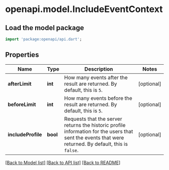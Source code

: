 # openapi.model.IncludeEventContext

## Load the model package
```dart
import 'package:openapi/api.dart';
```

## Properties
Name | Type | Description | Notes
------------ | ------------- | ------------- | -------------
**afterLimit** | **int** | How many events after the result are returned. By default, this is `5`. | [optional] 
**beforeLimit** | **int** | How many events before the result are returned. By default, this is `5`. | [optional] 
**includeProfile** | **bool** | Requests that the server returns the historic profile information for the users that sent the events that were returned. By default, this is `false`. | [optional] 

[[Back to Model list]](../README.md#documentation-for-models) [[Back to API list]](../README.md#documentation-for-api-endpoints) [[Back to README]](../README.md)



